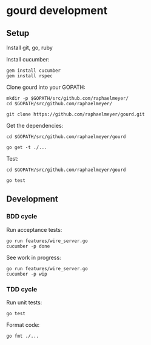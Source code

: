 # gourd development

## Setup

Install git, go, ruby

Install cucumber:
```
gem install cucumber
gem install rspec
```

Clone gourd into your GOPATH:
```
mkdir -p $GOPATH/src/github.com/raphaelmeyer/
cd $GOPATH/src/github.com/raphaelmeyer/

git clone https://github.com/raphaelmeyer/gourd.git
```

Get the dependencies:
```
cd $GOPATH/src/github.com/raphaelmeyer/gourd

go get -t ./...
```

Test:
```
cd $GOPATH/src/github.com/raphaelmeyer/gourd

go test
```

## Development

### BDD cycle

Run acceptance tests:
```
go run features/wire_server.go
cucumber -p done
```

See work in progress:
```
go run features/wire_server.go
cucumber -p wip
```

### TDD cycle

Run unit tests:
```
go test
```

Format code:
```
go fmt ./...
```

